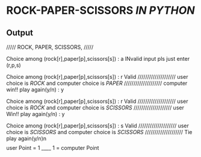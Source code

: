 #                  ROCK-PAPER-SCISSORS  ***IN PYTHON***


## Output

\/\/\/\/\/
ROCK,
PAPER,
SCISSORS,
\/\/\/\/\/

Choice among (rock[r],paper[p],scissors[s]) : a
INvalid input pls just enter (r,p,s)

Choice among (rock[r],paper[p],scissors[s]) : r
Valid
\/\/\/\/\/\/\/\/\/\/\/\/\/\/\/\/\/\/\/\/
user choice is _ROCK_ and computer choice is _PAPER_
\/\/\/\/\/\/\/\/\/\/\/\/\/\/\/\/\/\/\/\/
computer win!!
play again(y/n) : y

Choice among (rock[r],paper[p],scissors[s]) : r
Valid
\/\/\/\/\/\/\/\/\/\/\/\/\/\/\/\/\/\/\/\/
user choice is _ROCK_ and computer choice is _SCISSORS_
\/\/\/\/\/\/\/\/\/\/\/\/\/\/\/\/\/\/\/\/
user Win!!
play again(y/n) : y

Choice among (rock[r],paper[p],scissors[s]) : s
Valid
\/\/\/\/\/\/\/\/\/\/\/\/\/\/\/\/\/\/\/\/
user choice is _SCISSORS_ and computer choice is _SCISSORS_
\/\/\/\/\/\/\/\/\/\/\/\/\/\/\/\/\/\/\/\/
Tie
play again(y/n)n
$$$$$$$$$$$$$$$$$$$$$$$$$$$$$$$$$$$$$$$$$$$$$$$$$$$$$$$$$$$$
user Point = 1 ____ 1 = computer Point
